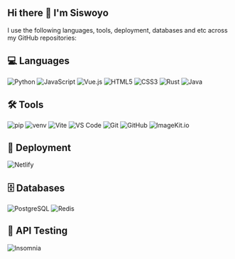 ## Hi there 👋 I'm Siswoyo

I use the following languages, tools, deployment, databases and etc across my GitHub repositories:

## 💻 Languages 

<div align="left">
  <img src="https://img.shields.io/badge/Python-3776AB?style=for-the-badge&logo=python&logoColor=white" alt="Python"/>
  <img src="https://img.shields.io/badge/JavaScript-F7DF1E?style=for-the-badge&logo=javascript&logoColor=black" alt="JavaScript"/>
  <img src="https://img.shields.io/badge/Vue.js-4FC08D?style=for-the-badge&logo=vue.js&logoColor=white" alt="Vue.js"/>
  <img src="https://img.shields.io/badge/HTML5-E34F26?style=for-the-badge&logo=html5&logoColor=white" alt="HTML5"/>
  <img src="https://img.shields.io/badge/CSS3-1572B6?style=for-the-badge&logo=css3&logoColor=white" alt="CSS3"/>
  <img src="https://img.shields.io/badge/Rust-000000?style=for-the-badge&logo=rust&logoColor=white" alt="Rust"/>
  <img src="https://img.shields.io/badge/Java-007396?style=for-the-badge&logo=java&logoColor=white" alt="Java"/>
</div>

## 🛠️ Tools

<div align="left">
  <img src="https://img.shields.io/badge/pip-3776AB?style=for-the-badge&logo=pypi&logoColor=white" alt="pip"/>
  <img src="https://img.shields.io/badge/venv-CCCCCC?style=for-the-badge&logo=python&logoColor=white" alt="venv"/>
  <img src="https://img.shields.io/badge/Vite-646CFF?style=for-the-badge&logo=vite&logoColor=white" alt="Vite"/>
  <img src="https://img.shields.io/badge/VSCode-007ACC?style=for-the-badge&logo=visual%20studio%20code&logoColor=white" alt="VS Code"/>
  <img src="https://img.shields.io/badge/Git-FF6C37?style=for-the-badge&logo=git&logoColor=white" alt="Git"/>
  <img src="https://img.shields.io/badge/GitHub-181717?style=for-the-badge&logo=github&logoColor=white" alt="GitHub"/>
  <img src="https://img.shields.io/badge/ImageKit.io-2D8CFF?style=for-the-badge&logo=data:image/svg+xml;base64,PHN2ZyB3aWR0aD0iMzIiIGhlaWdodD0iMzIiIHZpZXdCb3g9IjAgMCAzMiAzMiIgZmlsbD0ibm9uZSIgeG1sbnM9Imh0dHA6Ly93d3cudzMu\nb3JnLzIwMDAvc3ZnIj48cmVjdCBmaWxsPSIjMkQ4Q0ZGIiB3aWR0aD0iMzIiIGhlaWdodD0iMzIiIHJ4PSI2Ii8+PC9zdmc+" alt="ImageKit.io"/>
</div>

## 🚀 Deployment

<div align="left">
  <img src="https://img.shields.io/badge/Netlify-00C7B7?style=for-the-badge&logo=netlify&logoColor=white" alt="Netlify"/>
</div>

## 🗄️ Databases

<div align="left">
  <img src="https://img.shields.io/badge/PostgreSQL-4169E1?style=for-the-badge&logo=postgresql&logoColor=white" alt="PostgreSQL"/>
  <img src="https://img.shields.io/badge/Redis-DC382D?style=for-the-badge&logo=redis&logoColor=white" alt="Redis"/>
</div>

## 🔌 API Testing

<div align="left">
  <img src="https://img.shields.io/badge/Insomnia-4000BF?style=for-the-badge&logo=insomnia&logoColor=white" alt="Insomnia"/>
</div>
